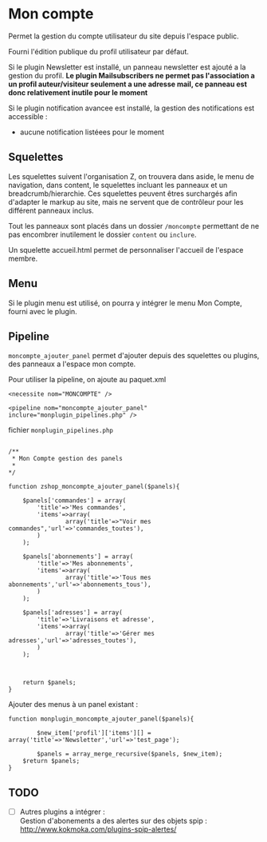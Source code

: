 # Mon compte

Permet la gestion du compte utilisateur du site depuis l'espace public.

Fourni l'édition publique du profil utilisateur par défaut.

Si le plugin Newsletter est installé, un panneau newsletter est ajouté a la gestion du profil.
**Le plugin Mailsubscribers ne permet pas l'association a un profil auteur/visiteur seulement a une adresse mail,
ce panneau est donc relativement inutile pour le moment**

Si le plugin notification avancee est installé, la gestion des notifications est accessible :
- aucune notification listéees pour le moment



## Squelettes

Les squelettes suivent l'organisation Z,
on trouvera dans aside, le menu de navigation,
dans content, le squelettes incluant les panneaux et un breadcrumb/hierarchie.
Ces  squelettes peuvent êtres surchargés afin d'adapter le markup au site,
mais ne servent que de contrôleur pour les différent panneaux inclus.

Tout les panneaux sont placés dans un dossier `/moncompte` permettant de ne pas encombrer inutilement le dossier `content` ou `inclure`.

Un squelette accueil.html permet de personnaliser l'accueil de l'espace membre.


## Menu

Si le plugin menu est utilisé, on pourra y intégrer le menu Mon Compte, fourni avec le plugin.



## Pipeline

`moncompte_ajouter_panel` permet d'ajouter depuis des squelettes ou plugins,
des panneaux a l'espace mon compte.

Pour utiliser la pipeline, on ajoute au paquet.xml

`<necessite nom="MONCOMPTE" />`

`<pipeline nom="moncompte_ajouter_panel" inclure="monplugin_pipelines.php" />`


fichier `monplugin_pipelines.php`

````

/**
 * Mon Compte gestion des panels
 *
*/

function zshop_moncompte_ajouter_panel($panels){
    
    $panels['commandes'] = array(
        'title'=>'Mes commandes',
        'items'=>array(
                array('title'=>"Voir mes commandes",'url'=>'commandes_toutes'),
        )
    );
    
    $panels['abonnements'] = array(
        'title'=>'Mes abonnements',
        'items'=>array(
                array('title'=>'Tous mes abonnements','url'=>'abonnements_tous'),
        )
    );
    
    $panels['adresses'] = array(
        'title'=>'Livraisons et adresse',
        'items'=>array(
                array('title'=>'Gérer mes adresses','url'=>'adresses_toutes'),
        )
    );
    
        
        
    return $panels;
}

````

Ajouter des menus à un panel existant :

````
function monplugin_moncompte_ajouter_panel($panels){

    	$new_item['profil']['items'][] = array('title'=>'Newsletter','url'=>'test_page');
    
    	$panels = array_merge_recursive($panels, $new_item);
	$return $panels;
}

````

## TODO

- [ ]   Autres plugins a intégrer :  
        Gestion d'abonements a des alertes sur des objets spip : http://www.kokmoka.com/plugins-spip-alertes/


